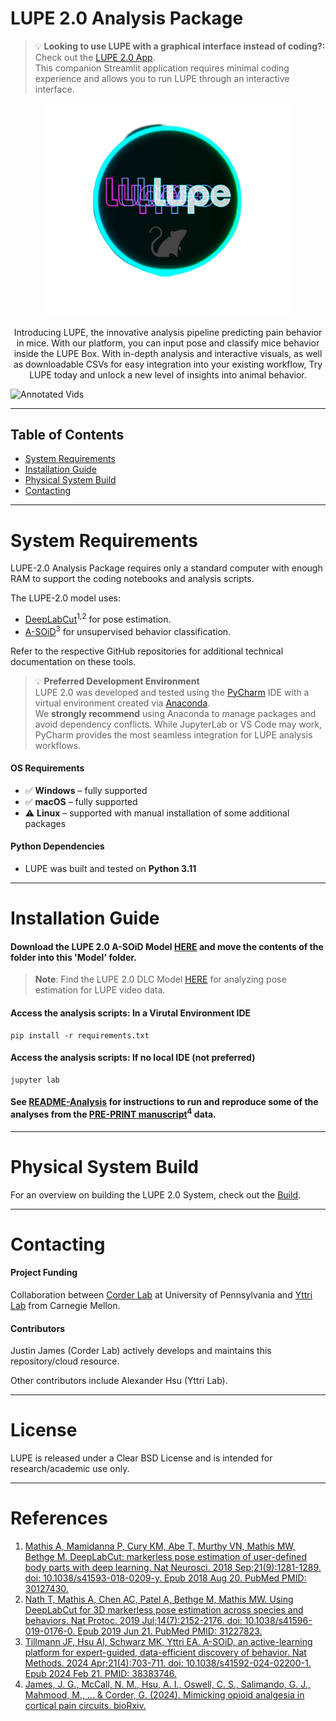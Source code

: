 # LUPE 2.0 Analysis Package

> 💡 **Looking to use LUPE with a graphical interface instead of coding?:** Check out the [LUPE 2.0 App](https://github.com/justin05423/LUPE-2.0-App).  
This companion Streamlit application requires minimal coding experience and allows you to run LUPE through an interactive interface.

<p align="center">
<img src="public/logo.png" width="400">
</p>

<p align="center">
Introducing LUPE, the innovative analysis pipeline predicting pain behavior in mice. 
With our platform, you can input pose and classify mice behavior inside the LUPE Box. 
With in-depth analysis and interactive visuals, as well as downloadable CSVs for easy integration into your existing workflow, 
Try LUPE today and unlock a new level of insights into animal behavior.
</p>

![Annotated Vids](public/annotated_vids_all.gif)

---

## Table of Contents

- [System Requirements](#system-requirements)
- [Installation Guide](#installation-guide)
- [Physical System Build](#physical-system-build)
- [Contacting](#contacting)

---

# System Requirements

LUPE-2.0 Analysis Package requires only a standard computer with enough RAM to support the coding notebooks and analysis scripts.

The LUPE-2.0 model uses:

- [DeepLabCut](https://github.com/DeepLabCut)<sup>1,2</sup> for pose estimation.  
- [A-SOiD](https://github.com/YttriLab/A-SOID)<sup>3</sup> for unsupervised behavior classification.  

Refer to the respective GitHub repositories for additional technical documentation on these tools.

> 💡 **Preferred Development Environment**  
> LUPE 2.0 was developed and tested using the [PyCharm](https://www.jetbrains.com/pycharm/) IDE with a virtual environment created via [Anaconda](https://www.anaconda.com/).  
> We **strongly recommend** using Anaconda to manage packages and avoid dependency conflicts. While JupyterLab or VS Code may work, PyCharm provides the most seamless integration for LUPE analysis workflows.

#### OS Requirements

- ✅ **Windows** – fully supported  
- ✅ **macOS** – fully supported  
- ⚠️ **Linux** – supported with manual installation of some additional packages

#### Python Dependencies
- LUPE was built and tested on **Python 3.11**

---

# Installation Guide
#### Download the LUPE 2.0 A-SOiD Model [HERE](https://upenn.box.com/s/9rfslrvcc7m6fji8bmgktnegghyu88b0) and move the contents of the folder into this 'Model' folder.
> **Note**: Find the LUPE 2.0 DLC Model [HERE](https://upenn.box.com/s/av3i14c64rj6zls9lz6pda0it5b5q7f3) for analyzing pose estimation for LUPE video data.

#### Access the analysis scripts: In a Virutal Environment IDE
```commandline
pip install -r requirements.txt 
```
#### Access the analysis scripts: If no local IDE (not preferred)
```commandline
jupyter lab
```
#### See [README-Analysis](https://github.com/justin05423/LUPE-2.0-AnalysisPackage/blob/main/manuscript_acc_2025/README-Analysis.md) for instructions to run and reproduce some of the analyses from the  [PRE-PRINT manuscript](https://github.com/justin05423/LUPE-2.0-AnalysisPackage/tree/main/manuscript_acc_2025)<sup>4</sup> data. 

---

# Physical System Build
For an overview on building the LUPE 2.0 System, check out the [Build](https://github.com/justin05423/LUPE-2.0-App/wiki/LUPE-2.0-Build-%F0%9F%9B%A0%EF%B8%8F-%F0%9F%A7%B0).

---

# Contacting

#### Project Funding
Collaboration between [Corder Lab](https://corderlab.com/) at University of Pennsylvania and 
[Yttri Lab](https://labs.bio.cmu.edu/yttri/) from Carnegie Mellon. 

#### Contributors
Justin James (Corder Lab) actively develops and maintains this repository/cloud resource.

Other contributors include Alexander Hsu (Yttri Lab).


---

# License
LUPE is released under a Clear BSD License and is intended for research/academic use only.

---

# References
1. [Mathis A, Mamidanna P, Cury KM, Abe T, Murthy VN, Mathis MW, Bethge M. DeepLabCut: markerless pose estimation of user-defined body parts with deep learning. Nat Neurosci. 2018 Sep;21(9):1281-1289. doi: 10.1038/s41593-018-0209-y. Epub 2018 Aug 20. PubMed PMID: 30127430.](https://www.nature.com/articles/s41593-018-0209-y)
2. [Nath T, Mathis A, Chen AC, Patel A, Bethge M, Mathis MW. Using DeepLabCut for 3D markerless pose estimation across species and behaviors. Nat Protoc. 2019 Jul;14(7):2152-2176. doi: 10.1038/s41596-019-0176-0. Epub 2019 Jun 21. PubMed PMID: 31227823.](https://doi.org/10.1038/s41596-019-0176-0)
3. [Tillmann JF, Hsu AI, Schwarz MK, Yttri EA. A-SOiD, an active-learning platform for expert-guided, data-efficient discovery of behavior. Nat Methods. 2024 Apr;21(4):703-711. doi: 10.1038/s41592-024-02200-1. Epub 2024 Feb 21. PMID: 38383746.](https://www.nature.com/articles/s41592-024-02200-1)
4. [James, J. G., McCall, N. M., Hsu, A. I., Oswell, C. S., Salimando, G. J., Mahmood, M., ... & Corder, G. (2024). Mimicking opioid analgesia in cortical pain circuits. bioRxiv.](https://www.biorxiv.org/content/10.1101/2024.04.26.591113v1)
